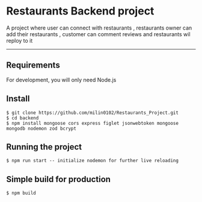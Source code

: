 # Restaurants Backend  project

A project where user can connect with restaurants , restaurants owner can add their restaurants , customer can comment reviews and restaurants wil reploy to it

---
## Requirements

For development, you will only need Node.js

## Install

    $ git clone https://github.com/milin0102/Restaurants_Project.git
    $ cd backend
    $ npm install mongoose cors express figlet jsonwebtoken mongoose mongodb nodemon zod bcrypt

## Running the project

    $ npm run start -- initialize nodemon for further live reloading

## Simple build for production

    $ npm build

## 
